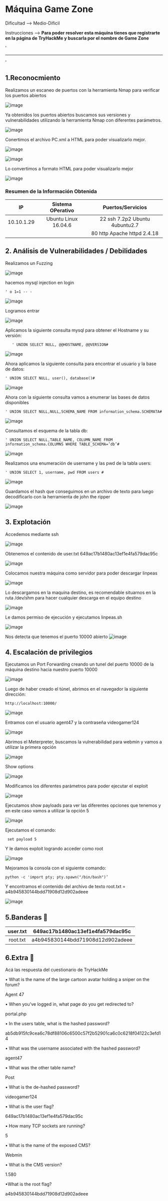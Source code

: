 # Máquina Game Zone

Dificultad --> Medio-Dificil 

Instrucciones --> **Para poder resolver esta máquina tienes que registrarte en la página de TryHackMe y buscarla por el nombre de Game Zone**

'

-------------------------------------------------------------------------------------------------------------------------------------------------------------------

'

## 1.Reconocmiento

Realizamos un escaneo de puertos con la herramienta Nmap para verificar los puertos abiertos


![image](https://github.com/user-attachments/assets/33ca4154-cca0-427d-9d77-4a52a79e26ed)


Ya obtenidos los puertos abiertos buscamos sus versiones y vulnerabilidades utilizando la herramienta Nmap con diferentes parámetros.


![image](https://github.com/user-attachments/assets/328f8dde-0a61-47a6-83d8-43cc161f7935)


Conertimos el archivo PC.xml a HTML para poder visualizarlo mejor.


![image](https://github.com/user-attachments/assets/74791144-36b1-4f1c-b372-5498d992b352)



![image](https://github.com/user-attachments/assets/d9b3bfc2-4b7f-4851-93da-486bfa457ec1)



Lo convertimos a formato HTML para poder visualizarlo mejor


![image](https://github.com/user-attachments/assets/18bd259c-0c83-4df7-beeb-87d81519e6e7)



### Resumen de la Información Obtenida

|IP          | Sistema OPerativo    | Puertos/Servicios              | 
|:---------: |:--------------------:| :-----------------------------:| 
| 10.10.1.29 | Ubuntu Linux 16.04.6 | 22 ssh 7.2p2 Ubuntu 4ubuntu2.7 |
|            |                      | 80 http Apache httpd 2.4.18    |


## 2. Análisis de Vulnerabilidades / Debilidades

Realizamos un Fuzzing


![image](https://github.com/user-attachments/assets/99acaa09-8ba0-4f9f-9078-308f77013e0f)

hacemos mysql injection en login 

    ' o 1=1 -- -

![image](https://github.com/user-attachments/assets/81597124-439e-4777-837e-222c80629bc6)



Logramos entrar


![image](https://github.com/user-attachments/assets/03ee549c-c53b-43f0-baff-e93f129387a0)


Aplicamos la siguiente consulta mysql para obtener el Hostname y su versión: 

       ' UNION SELECT NULL, @@HOSTNAME, @@VERSION#


![image](https://github.com/user-attachments/assets/f2d6ebf4-420e-478c-820a-5c58ffb8b25f)


Ahora aplicamos la siguiente consulta para encontrar el usuario y la base de datos:

    ' UNION SELECT NULL, user(), database()#


![image](https://github.com/user-attachments/assets/392a9b88-23ce-42bb-b603-4ce36a398382)


Ahora con la siguiente consulta vamos a enumerar las bases de datos disponibles 

    ' UNION SELECT NULL,NULL,SCHEMA_NAME FROM information_schema.SCHEMATA#


![image](https://github.com/user-attachments/assets/ecbeea66-15f8-4bb2-a17e-44867e5a2013)


Consultamos el esquema de la tabla db:

    ' UNION SELECT NULL,TABLE_NAME, COLUMN_NAME FROM information_schema.COLUMNS WHERE TABLE_SCHEMA=’db’#


![image](https://github.com/user-attachments/assets/de7e8312-951b-45d2-80ad-c06e6060bfdf)

Realizamos una enumeración de username y las pwd de la tabla users:

    ' UNION SELECT 1, username, pwd FROM users #

![image](https://github.com/user-attachments/assets/654bf580-5066-4324-b515-7234031b9dde)


Guardamos el hash que conseguimos en un archivo de texto para luego decodificarlo con la herramienta de john the ripper


![image](https://github.com/user-attachments/assets/7e5fdf15-56ba-4b87-8d67-47f5f16da43f)


## 3. Explotación

Accedemos mediante ssh


![image](https://github.com/user-attachments/assets/6efb6497-f92d-491a-8160-e28d1c8cd716)

Obtenemos el contenido de user.txt 649ac17b1480ac13ef1e4fa579dac95c


![image](https://github.com/user-attachments/assets/b8ad5fd0-2a2d-494b-a58a-249ce0cb5ed9)


Colocamos nuestra máquina como servidor para poder descargar linpeas


![image](https://github.com/user-attachments/assets/d21621e6-47d9-4bde-bb63-c1e65fd84cdb)


Lo descargamos en la maquina destino, es recomendable situarnos en la ruta /dev/shm para hacer cualquier descarga en el equipo destino


![image](https://github.com/user-attachments/assets/e82b9d00-b925-4e5f-bd32-55d35e8b06b6)


Le damos permiso de ejecución y ejecutamos linpeas.sh


![image](https://github.com/user-attachments/assets/7db2e9e1-4dca-439f-981e-8ba0292bd455)

Nos detecta que tenemos el puerto 10000 abierto
![image](https://github.com/user-attachments/assets/395e5cc5-d348-4d43-a349-32dedafc01a1)



## 4. Escalación de privilegios

Ejecutamos un Port Forwarding creando un tunel del puerto 10000 de la máquina destino hacia nuestro puerto 10000


![image](https://github.com/user-attachments/assets/8eebc555-bf6a-406b-9611-45024178546c)

Luego de haber creado el túnel, abrimos en el navegador la siguiente dirección:

    http://localhost:10000/

![image](https://github.com/user-attachments/assets/ee1f29dd-1610-4dd7-8ae1-05813ae8555e)


Entramos con el usuario agent47 y la contraseña videogamer124

![image](https://github.com/user-attachments/assets/49b217b6-adf6-4b0f-b7cc-fb2f0083cbc6)


Abrimos el Meterpreter, buscamos la vulnerabilidad para webmin y vamos a utilizar la primera opción


![image](https://github.com/user-attachments/assets/7b2fd594-53ff-4aae-9bfc-7b29eb2921e8)


Show options


![image](https://github.com/user-attachments/assets/a4ece5bd-248d-468e-a6bd-8b6ec320e456)


Modificamos los diferentes parámetros para poder ejecutar el exploit


![image](https://github.com/user-attachments/assets/18ab38f2-4cd5-4beb-8a6b-ca7720cfaace)


Ejecutamos show payloads para ver las diferentes opciones que tenemos y en este caso vamos a utilizar la opción 5


![image](https://github.com/user-attachments/assets/7f698b83-80eb-4943-ae29-8ae36c7795f8)


Ejecutamos el comando:

     set payload 5 
                              
Y le damos exploit logrando acceder como root


![image](https://github.com/user-attachments/assets/624a73aa-1975-4c1d-948f-4d69d886e745)


Mejoramos la consola con el siguiente comando: 

    python -c 'import pty; pty.spawn("/bin/bash")’ 

Y encontramos el contenido del archivo de texto root.txt = a4b945830144bdd71908d12d902adeee


![image](https://github.com/user-attachments/assets/186327ec-97c4-401e-91de-f0c83bbb0710)



## 5.Banderas 🏁

|user.txt | 649ac17b1480ac13ef1e4fa579dac95c |
|:-------:|:--------------------------------:|
|root.txt | a4b945830144bdd71908d12d902adeee |


## 6.Extra 🚨

Acá las respuesta del cuestionario de TryHackMe 

• What is the name of the large cartoon avatar holding a sniper on the forum?

Agent 47

• When you've logged in, what page do you get redirected to?

portal.php

• In the users table, what is the hashed password?

ab5db915fc9cea6c78df88106c6500c57f2b52901ca6c0c6218f04122c3efd14

• What was the username associated with the hashed password?

agent47

• What was the other table name?

Post

• What is the de-hashed password?

videogamer124

• What is the user flag?

649ac17b1480ac13ef1e4fa579dac95c

• How many TCP sockets are running?

5

• What is the name of the exposed CMS?

Webmin

• What is the CMS version?

1.580

•What is the root flag?

a4b945830144bdd71908d12d902adeee
